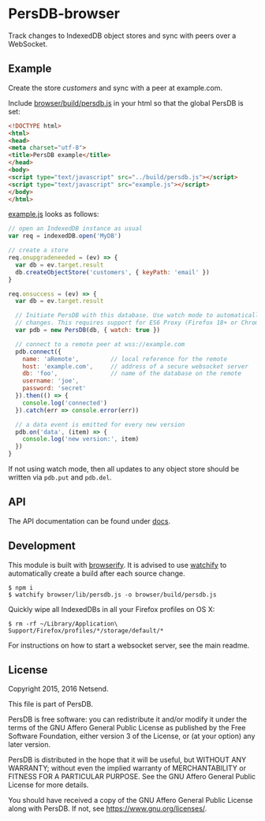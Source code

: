 # PersDB-browser

Track changes to IndexedDB object stores and sync with peers over a WebSocket.


## Example

Create the store *customers* and sync with a peer at example.com.

Include [browser/build/persdb.js](https://raw.githubusercontent.com/Netsend/persdb/master/browser/build/persdb.js) in your html so that the global PersDB is set:
```html
<!DOCTYPE html>
<html>
<head>
<meta charset="utf-8">
<title>PersDB example</title>
</head>
<body>
<script type="text/javascript" src="../build/persdb.js"></script>
<script type="text/javascript" src="example.js"></script>
</body>
</html>
```

[example.js](https://github.com/Netsend/persdb/blob/master/browser/example/example.js) looks as follows:
```js
// open an IndexedDB instance as usual
var req = indexedDB.open('MyDB')

// create a store
req.onupgradeneeded = (ev) => {
  var db = ev.target.result
  db.createObjectStore('customers', { keyPath: 'email' })
}

req.onsuccess = (ev) => {
  var db = ev.target.result

  // Initiate PersDB with this database. Use watch mode to automatically track
  // changes. This requires support for ES6 Proxy (Firefox 18+ or Chrome 49+).
  var pdb = new PersDB(db, { watch: true })

  // connect to a remote peer at wss://example.com
  pdb.connect({
    name: 'aRemote',         // local reference for the remote
    host: 'example.com',     // address of a secure websocket server
    db: 'foo',               // name of the database on the remote
    username: 'joe',
    password: 'secret'
  }).then(() => {
    console.log('connected')
  }).catch(err => console.error(err))

  // a data event is emitted for every new version
  pdb.on('data', (item) => {
    console.log('new version:', item)
  })
}
```

If not using watch mode, then all updates to any object store should be written
via `pdb.put` and `pdb.del`.


## API

The API documentation can be found under [docs](https://github.com/Netsend/persdb/tree/master/browser/docs).


## Development

This module is built with [browserify](http://browserify.org). It is advised to use [watchify](https://www.npmjs.com/package/watchify) to
automatically create a build after each source change.

```shell
$ npm i
$ watchify browser/lib/persdb.js -o browser/build/persdb.js
```

Quickly wipe all IndexedDBs in all your Firefox profiles on OS X:
```shell
$ rm -rf ~/Library/Application\ Support/Firefox/profiles/*/storage/default/*
```

For instructions on how to start a websocket server, see the main readme.


## License

Copyright 2015, 2016 Netsend.

This file is part of PersDB.

PersDB is free software: you can redistribute it and/or modify it under the
terms of the GNU Affero General Public License as published by the Free Software
Foundation, either version 3 of the License, or (at your option) any later
version.

PersDB is distributed in the hope that it will be useful, but WITHOUT ANY
WARRANTY; without even the implied warranty of MERCHANTABILITY or FITNESS FOR A
PARTICULAR PURPOSE. See the GNU Affero General Public License for more details.

You should have received a copy of the GNU Affero General Public License along
with PersDB. If not, see <https://www.gnu.org/licenses/>.
